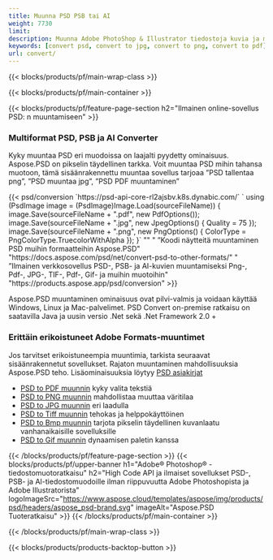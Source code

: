 ```yaml
---
title: Muunna PSD PSB tai AI
weight: 7730
limit: 
description: Muunna Adobe PhotoShop & Illustrator tiedostoja kuvia ja muita formaatteja
keywords: [convert psd, convert to jpg, convert to png, convert to pdf]
url: convert/
---
```


{{< blocks/products/pf/main-wrap-class >}}

{{< blocks/products/pf/main-container >}}

{{< blocks/products/pf/feature-page-section h2="Ilmainen online-sovellus PSD: n muuntamiseen" >}}
<h3 class="headingpdleft">Multiformat PSD, PSB ja AI Converter</h3>
<p>Kyky muuntaa PSD eri muodoissa on laajalti pyydetty ominaisuus. Aspose.PSD on pikselin täydellinen tarkka. Voit muuntaa PSD mihin tahansa muotoon, tämä sisäänrakennettu muuntaa sovellus tarjoaa ”PSD tallentaa png”, ”PSD muuntaa jpg”, ”PSD PDF muuntaminen”</p>
{{< psd/conversion `https://psd-api-core-rl2ajsbv.k8s.dynabic.com/` 
`    using (PsdImage image = (PsdImage)Image.Load(sourceFileName))
    {
        image.Save(sourceFileName + ".pdf", new PdfOptions());
        image.Save(sourceFileName + ".jpg",  new JpegOptions() { Quality = 75 });
        image.Save(sourceFileName + ".png",  new PngOptions() {  ColorType = PngColorType.TruecolorWithAlpha });
    }` 
"" "
”Koodi näytteitä muuntaminen PSD muihin formaatteihin Aspose.PSD"  "https://docs.aspose.com/psd/net/convert-psd-to-other-formats/" "
”Ilmainen verkkosovellus PSD-, PSB- ja AI-kuvien muuntamiseksi Png-, Pdf-, JPG-, TIF-, Pdf-, Gif- ja muihin muotoihin" "https://products.aspose.app/psd/conversion" >}}
<br />
<p>Aspose.PSD muuntaminen ominaisuus ovat pilvi-valmis ja voidaan käyttää Windows, Linux ja Mac-palvelimet. PSD Convert on-premise ratkaisu on saatavilla Java ja uusin versio .Net sekä .Net Framework 2.0 +</p>

<h3 class="headingpdleft">Erittäin erikoistuneet Adobe Formats-muuntimet</h3>
<p>Jos tarvitset erikoistuneempia muuntimia, tarkista seuraavat sisäänrakennetut sovellukset. Rajaton muuntaminen mahdollisuuksia Aspose.PSD teho. Lisäominaisuuksia löytyy <a href="https://docs.aspose.com/psd/">PSD asiakirjat</a></p>
<ul>
<li><a href="to-pdf">PSD to PDF muunnin</a> kyky valita tekstiä</li>
<li><a href="to-png">PSD to PNG muunnin</a> mahdollistaa muuttaa väritilaa</li>
<li><a href="to-jpg">PSD to JPG muunnin</a> eri laadulla</li>
<li><a href="to-tiff">PSD to Tiff muunnin</a> tehokas ja helppokäyttöinen</li>
<li><a href="to-bmp">PSD to Bmp muunnin</a> tarjota pikselin täydellinen kuvanlaatu vanhanaikaisille sovelluksille</li>
<li><a href="to-gif">PSD to Gif muunnin</a> dynaamisen paletin kanssa</li>
</ul>

{{< /blocks/products/pf/feature-page-section >}}
{{< blocks/products/pf/upper-banner h1="Adobe® Photoshop® -tiedostomuotoratkaisu" h2="High Code API ja ilmaiset sovellukset PSD-, PSB- ja AI-tiedostomuodoille ilman riippuvuutta Adobe Photoshopista ja Adobe Illustratorista" logoImageSrc="https://www.aspose.cloud/templates/aspose/img/products/psd/headers/aspose_psd-brand.svg" imageAlt="Aspose.PSD Tuoteratkaisu" >}}
{{< /blocks/products/pf/main-container >}}


{{< /blocks/products/pf/main-wrap-class >}}

{{< blocks/products/products-backtop-button >}}
